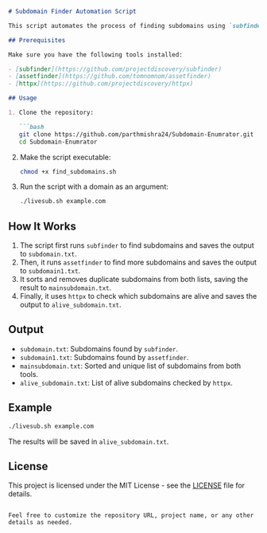 ```markdown
# Subdomain Finder Automation Script

This script automates the process of finding subdomains using `subfinder` and `assetfinder`, then checks which subdomains are alive using `httpx`.

## Prerequisites

Make sure you have the following tools installed:

- [subfinder](https://github.com/projectdiscovery/subfinder)
- [assetfinder](https://github.com/tomnomnom/assetfinder)
- [httpx](https://github.com/projectdiscovery/httpx)

## Usage

1. Clone the repository:

   ```bash
   git clone https://github.com/parthmishra24/Subdomain-Enumrator.git
   cd Subdomain-Enumrator
   ```

2. Make the script executable:

   ```bash
   chmod +x find_subdomains.sh
   ```

3. Run the script with a domain as an argument:

   ```bash
   ./livesub.sh example.com
   ```

## How It Works

1. The script first runs `subfinder` to find subdomains and saves the output to `subdomain.txt`.
2. Then, it runs `assetfinder` to find more subdomains and saves the output to `subdomain1.txt`.
3. It sorts and removes duplicate subdomains from both lists, saving the result to `mainsubdomain.txt`.
4. Finally, it uses `httpx` to check which subdomains are alive and saves the output to `alive_subdomain.txt`.

## Output

- `subdomain.txt`: Subdomains found by `subfinder`.
- `subdomain1.txt`: Subdomains found by `assetfinder`.
- `mainsubdomain.txt`: Sorted and unique list of subdomains from both tools.
- `alive_subdomain.txt`: List of alive subdomains checked by `httpx`.

## Example

```bash
./livesub.sh example.com
```

The results will be saved in `alive_subdomain.txt`.

## License

This project is licensed under the MIT License - see the [LICENSE](LICENSE) file for details.
```

Feel free to customize the repository URL, project name, or any other details as needed.
